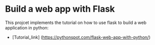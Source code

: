 # Build a web app with Flask
This projcet implements the tutorial on how to use flask to build a web application in python:
 * [Tutorial_link] (https://pythonspot.com/flask-web-app-with-python/)